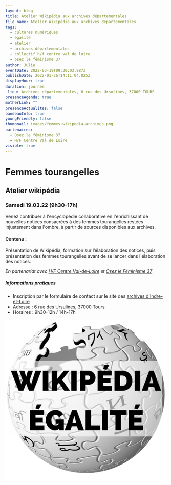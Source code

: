 ```yaml
---
layout: blog
title: Atelier Wikipédia aux archives départementales
file_name: Atelier Wikipédia aux archives départementales
tags:
  - cultures numériques
  - égalité
  - atelier
  - archives départementales
  - collectif h/f centre val de loire
  - osez le féminisme 37
author: Julie
eventDate: 2022-03-19T09:30:03.987Z
publishDate: 2022-01-26T14:11:04.025Z
displayHour: true
duration: journée
_lieu: Archives départementales, 6 rue des Ursulines, 37000 TOURS
presenceAgenda: true
motherLink: ""
presenceActualites: false
bandeauInfo: true
youngFriendly: false
thumbnail: images/femmes-wikipedia-archives.png
partenaires:
  - Osez le féminisme 37
  - H/F Centre Val de Loire
visible: true
---
```

# Femmes tourangelles

## Atelier wikipédia

### Samedi 19.03.22 (9h30-17h)

Venez contribuer à l'encyclopédie collaborative en l'enrichissant de nouvelles notices consacrées à des femmes tourangelles restées injustement dans l'ombre, à partir de sources disponibles aux archives.

#### Contenu :

Présentation de Wikipédia, formation sur l’élaboration des notices, puis présentation des femmes tourangelles avant de se lancer dans l'élaboration des notices.

*En partenariat avec [H/F Centre Val-de-Loire](https://www.facebook.com/HFCVL) et [Osez le Féminisme 37](https://www.facebook.com/OsezLeFeminisme37/)*

##### Informations pratiques

* Inscription par le formulaire de contact sur le site des [archives d'Indre-et-Loire](https://archives.touraine.fr/page/nouveau-contribuez-a-l-encyclopedie-wikipedia-en-atelier-le-samedi-19-mars)
* Adresse : 6 rue des Ursulines, 37000 Tours
* Horaires : 9h30-12h / 14h-17h

![](images/wikipedia-egalite.png)